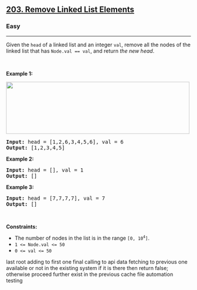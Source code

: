 <h2><a href="https://leetcode.com/problems/remove-linked-list-elements/">203. Remove Linked List Elements</a></h2><h3>Easy</h3><hr><div><p>Given the <code>head</code> of a linked list and an integer <code>val</code>, remove all the nodes of the linked list that has <code>Node.val == val</code>, and return <em>the new head</em>.</p>

<p>&nbsp;</p>
<p><strong>Example 1:</strong></p>
<img alt="" src="https://assets.leetcode.com/uploads/2021/03/06/removelinked-list.jpg" style="width: 500px; height: 142px;">
<pre><strong>Input:</strong> head = [1,2,6,3,4,5,6], val = 6
<strong>Output:</strong> [1,2,3,4,5]
</pre>

<p><strong>Example 2:</strong></p>

<pre><strong>Input:</strong> head = [], val = 1
<strong>Output:</strong> []
</pre>

<p><strong>Example 3:</strong></p>

<pre><strong>Input:</strong> head = [7,7,7,7], val = 7
<strong>Output:</strong> []
</pre>

<p>&nbsp;</p>
<p><strong>Constraints:</strong></p>

<ul>
	<li>The number of nodes in the list is in the range <code>[0, 10<sup>4</sup>]</code>.</li>
	<li><code>1 &lt;= Node.val &lt;= 50</code></li>
	<li><code>0 &lt;= val &lt;= 50</code></li>
</ul>
</div>
<div>
	last root
	adding to first one
 	final calling to api	
	data fetching to previous one
	available or not 
	in the existing system if it is there then return false;
	otherwise proceed further 
	exist in the previous cache file 
	automation testing 
 
